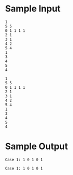 # **Sample Input**
```
1
5 5
0 1 1 1 1 
2 1
3 1
4 2
5 4
1
3
4
5
4

```
```
1
5 5
0 1 1 1 1 
2 1
3 1
4 2
5 4
1
3
4
5
4

```

# **Sample Output**
```
Case 1: 1 0 1 0 1
```
```
Case 1: 1 0 1 0 1
```
